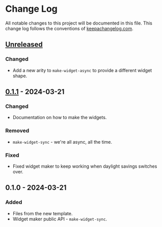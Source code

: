 # Change Log
All notable changes to this project will be documented in this file. This change log follows the conventions of [keepachangelog.com](http://keepachangelog.com/).

## [Unreleased]
### Changed
- Add a new arity to `make-widget-async` to provide a different widget shape.

## [0.1.1] - 2024-03-21
### Changed
- Documentation on how to make the widgets.

### Removed
- `make-widget-sync` - we're all async, all the time.

### Fixed
- Fixed widget maker to keep working when daylight savings switches over.

## 0.1.0 - 2024-03-21
### Added
- Files from the new template.
- Widget maker public API - `make-widget-sync`.

[Unreleased]: https://sourcehost.site/your-name/gaussmatrix/compare/0.1.1...HEAD
[0.1.1]: https://sourcehost.site/your-name/gaussmatrix/compare/0.1.0...0.1.1
